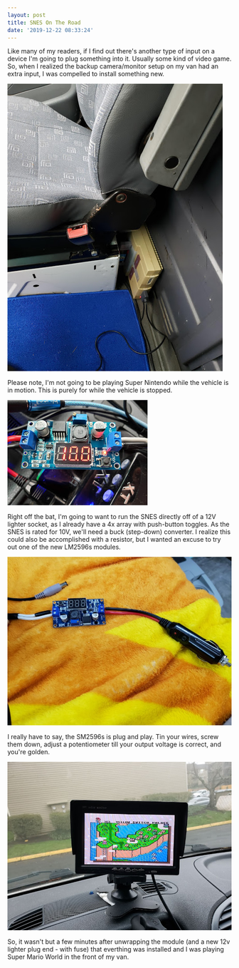 ```yaml
---
layout: post
title: SNES On The Road 
date: '2019-12-22 08:33:24'
---
```


Like many of my readers, if I find out there's another type of input on a device I'm going to plug something into it.  Usually some kind of video game.  So, when I realized the backup camera/monitor setup on my van had an extra input, I was compelled to install something new.  

![Classic Yellow!](https://github.com/huntergdavis/huntergdavis.github.io/blob/master/content/images/2019/snes_installed.jpg)

Please note, I'm not going to be playing Super Nintendo while the vehicle is in motion.  This is purely for while the vehicle is stopped. 

![So Cabley!](https://github.com/huntergdavis/huntergdavis.github.io/blob/master/content/images/2019/snes_cables.jpg)

Right off the bat, I'm going to want to run the SNES directly off of a 12V lighter socket, as I already have a 4x array with push-button toggles.  As the SNES is rated for 10V, we'll need a buck (step-down) converter. I realize this could also be accomplished with a resistor, but I wanted an excuse to try out one of the new LM2596s modules.

![10 volts!](https://github.com/huntergdavis/huntergdavis.github.io/blob/master/content/images/2019/snes_converter.jpg)

I really have to say, the SM2596s is plug and play.  Tin your wires, screw them down, adjust a potentiometer till your output voltage is correct, and you're golden. 

![Itsa Me, Mario!](https://github.com/huntergdavis/huntergdavis.github.io/blob/master/content/images/2019/snes_game.jpg)

So, it wasn't but a few minutes after unwrapping the module (and a new 12v lighter plug end - with fuse) that everthing was installed and I was playing Super Mario World in the front of my van.  


